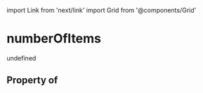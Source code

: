 import Link from 'next/link'
import Grid from '@components/Grid'

# numberOfItems

undefined

## Property of



